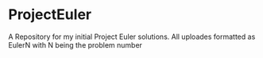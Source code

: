 # ProjectEuler
A Repository for my initial Project Euler solutions. All uploades formatted as EulerN with N being the problem number
